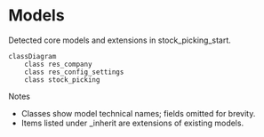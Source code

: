 # Models

Detected core models and extensions in stock_picking_start.

```mermaid
classDiagram
    class res_company
    class res_config_settings
    class stock_picking
```

Notes
- Classes show model technical names; fields omitted for brevity.
- Items listed under _inherit are extensions of existing models.
